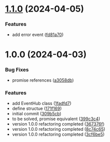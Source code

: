 # [1.1.0](https://github.com/molvqingtai/timer/compare/v1.0.0...v1.1.0) (2024-04-05)


### Features

* add error event ([fd81a70](https://github.com/molvqingtai/timer/commit/fd81a70281f08b8d43a9641f3b5ba32098947188))

# 1.0.0 (2024-04-03)


### Bug Fixes

* promise references ([a3058db](https://github.com/molvqingtai/timer/commit/a3058db35512c863217be9bc7da43d0fc2260e5f))


### Features

* add EventHub class ([1fadfd7](https://github.com/molvqingtai/timer/commit/1fadfd72e168449b48842012dae6859983e6f103))
* define structue ([171f169](https://github.com/molvqingtai/timer/commit/171f1693578435839714fbdad7b5c40812f22cf2))
* initial commit ([309b5cb](https://github.com/molvqingtai/timer/commit/309b5cb06d0c87b17581287818b578b9ca91112c))
* to be solved, promise equivalent ([399c3c4](https://github.com/molvqingtai/timer/commit/399c3c41d9635e3695f5c82620e06b39eb791051))
* version 1.0.0 refactoring completed ([367376f](https://github.com/molvqingtai/timer/commit/367376f1ec8a291c192c2dc3cf77c8d28f1e4793))
* version 1.0.0 refactoring completed ([8c74c65](https://github.com/molvqingtai/timer/commit/8c74c659bc0a16c623a3d8280abb18c1b40271aa))
* version 1.0.0 refactoring completed ([3cf6be5](https://github.com/molvqingtai/timer/commit/3cf6be55d92d879e368749d76e3c7fab7e9d597f))

